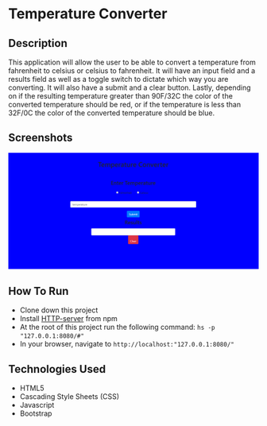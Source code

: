 # Temperature Converter

## Description

This application will allow the user to be able to convert a temperature from fahrenheit to celsius or celsius to fahrenheit. It will have an input field and a results field as well as a toggle switch to dictate which way you are converting. It will also have a submit and a clear button. Lastly, depending on if the resulting temperature greater than 90F/32C the color of the converted temperature should be red, or if the temperature is less than 32F/0C the color of the converted temperature should be blue.

## Screenshots

![converter screenshot](https://raw.githubusercontent.com/phillipsja97/Temperature-Converter/master/converterscreenshot.PNG)

## How To Run

* Clone down this project
* Install [HTTP-server](https://www.npmjs.com/package/http-server) from npm
* At the root of this project run the following command: `hs -p "127.0.0.1:8080/#"`
* In your browser, navigate to `http://localhost:"127.0.0.1:8080/"`

## Technologies Used
* HTML5
* Cascading Style Sheets (CSS)
* Javascript
* Bootstrap